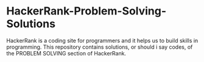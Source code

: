 # HackerRank-Problem-Solving-Solutions
HackerRank is a coding site for programmers and it helps us to build skills in programming. This repository contains solutions, or should i say codes, of the PROBLEM SOLVING section of HackerRank.
